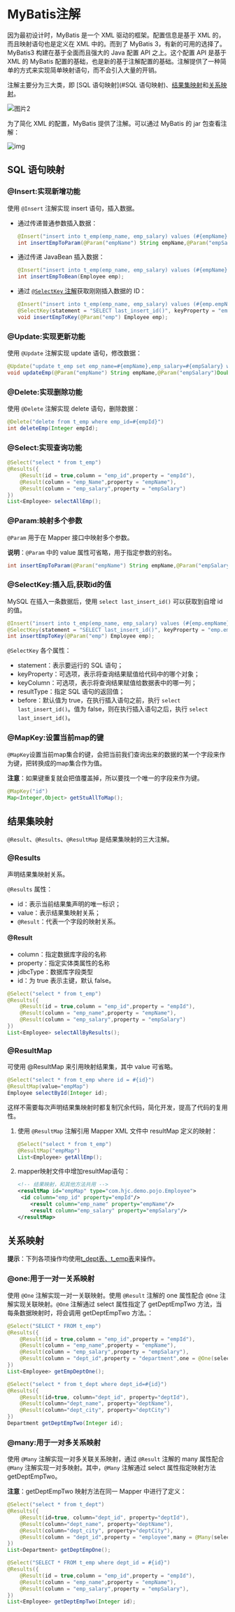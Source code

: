 # MyBatis注解

因为最初设计时，MyBatis 是一个 XML 驱动的框架。配置信息是基于 XML 的，而且映射语句也是定义在 XML 中的。而到了 MyBatis 3，有新的可用的选择了。MyBatis3 构建在基于全面而且强大的 Java 配置 API 之上。这个配置 API 是基于 XML 的 MyBatis 配置的基础，也是新的基于注解配置的基础。注解提供了一种简单的方式来实现简单映射语句，而不会引入大量的开销。

注解主要分为三大类，即 [SQL 语句映射](#SQL 语句映射)、[结果集映射](#结果集映射)和[关系映射](#关系映射)。

![图片2](https://cdn.jsdelivr.net/gh/letengzz/Two-C@main/img/Java/202303011122854.png)

为了简化 XML 的配置，MyBatis 提供了注解。可以通过 MyBatis 的 jar 包查看注解：

![img](https://cdn.jsdelivr.net/gh/letengzz/Two-C@main/img/Java/202303011122371.gif)

## SQL 语句映射

### @Insert:实现新增功能

使用 `@Insert` 注解实现 insert 语句，插入数据。

- 通过传递普通参数插入数据：

  ```java
  @Insert("insert into t_emp(emp_name, emp_salary) values (#{empName},#{empSalary})")
  int insertEmpToParam(@Param("empName") String empName,@Param("empSalary")Double empSalary);
  ```
  
- 通过传递 JavaBean 插入数据：

  ```java
  @Insert("insert into t_emp(emp_name, emp_salary) values (#{empName},#{empSalary})")
  int insertEmpToBean(Employee emp);
  ```

- 通过 [`@SelectKey` 注解](#@SelectKey:插入后,获取id的值)获取刚刚插入数据的 ID：

  ```java
  @Insert("insert into t_emp(emp_name, emp_salary) values (#{emp.empName},#{emp.empSalary})")
  @SelectKey(statement = "SELECT last_insert_id()", keyProperty = "emp.empId",keyColumn = "emp_id",before = false, resultType = Integer.class)
  void insertEmpToKey(@Param("emp") Employee emp);
  ```
  

### @Update:实现更新功能

使用 `@Update` 注解实现 update 语句，修改数据：

```java
@Update("update t_emp set emp_name=#{empName},emp_salary=#{empSalary} where emp_id = #{empId}")
void updateEmp(@Param("empName") String empName,@Param("empSalary")Double empSalary,@Param("empId")Integer empId);
```

### @Delete:实现删除功能

使用 `@Delete` 注解实现 delete 语句，删除数据：

```java
@Delete("delete from t_emp where emp_id=#{empId}")
int deleteEmp(Integer empId);
```

### @Select:实现查询功能

```java
@Select("select * from t_emp")
@Results({
	@Result(id = true,column = "emp_id",property = "empId"),
    @Result(column = "emp_Name",property = "empName"),
    @Result(column = "emp_salary",property = "empSalary")
})
List<Employee> selectAllEmp();
```

### @Param:映射多个参数

`@Param` 用于在 Mapper 接口中映射多个参数。

**说明**：`@Param` 中的 value 属性可省略，用于指定参数的别名。

```java
int insertEmpToParam(@Param("empName") String empName,@Param("empSalary")Double empSalary);
```

### @SelectKey:插入后,获取id的值

MySQL 在插入一条数据后，使用 `select last_insert_id()` 可以获取到自增 id 的值。

```java
@Insert("insert into t_emp(emp_name, emp_salary) values (#{emp.empName},#{emp.empSalary})")
@SelectKey(statement = "SELECT last_insert_id()", keyProperty = "emp.empId",keyColumn = "emp_id",before = false, resultType = Integer.class)
int insertEmpToKey(@Param("emp") Employee emp);
```

`@SelectKey` 各个属性：

- statement：表示要运行的 SQL 语句；
- keyProperty：可选项，表示将查询结果赋值给代码中的哪个对象；
- keyColumn：可选项，表示将查询结果赋值给数据表中的哪一列；
- resultType：指定 SQL 语句的返回值；
- before：默认值为 true，在执行插入语句之前，执行 `select last_insert_id()`。值为 false，则在执行插入语句之后，执行 `select last_insert_id()`。

### @MapKey:设置当前map的键

`@MapKey`设置当前map集合的键，会把当前我们查询出来的数据的某一个字段来作为键，把转换成的map集合作为值。

**注意**：如果键重复就会把值覆盖掉，所以要找一个唯一的字段来作为键。

```java
@MapKey("id")
Map<Integer,Object> getStuAllToMap();
```

## 结果集映射

`@Result`、`@Results`、`@ResultMap` 是结果集映射的三大注解。

### @Results

声明结果集映射关系。

`@Results` 属性：

- id：表示当前结果集声明的唯一标识；
- value：表示结果集映射关系；
- `@Result`：代表一个字段的映射关系。

#### @Result

- column：指定数据库字段的名称
- property：指定实体类属性的名称
- jdbcType：数据库字段类型
- id：为 true 表示主键，默认 false。

```java
@Select("select * from t_emp")
@Results({
	@Result(id = true,column = "emp_id",property = "empId"),
    @Result(column = "emp_name",property = "empName"),
    @Result(column = "emp_salary",property = "empSalary")
})
List<Employee> selectAllByResults();
```

### @ResultMap


可使用 @ResultMap 来引用映射结果集，其中 value 可省略。

```java
@Select("select * from t_emp where id = #{id}")
@ResultMap(value="empMap")
Employee selectById(Integer id);
```

这样不需要每次声明结果集映射时都复制冗余代码，简化开发，提高了代码的复用性。

1. 使用 `@ResultMap` 注解引用 Mapper XML 文件中 resultMap 定义的映射：

   ```java
   @Select("select * from t_emp")
   @ResultMap("empMap")
   List<Employee> getAllEmp();
   ```

2. mapper映射文件中增加resultMap语句：

   ```xml
   <!-- 结果映射，和其他方法共用 -->
   <resultMap id="empMap" type="com.hjc.demo.pojo.Employee">
   	<id column="emp_id" property="empId"/>
       <result column="emp_name" property="empName"/>
       <result column="emp_salary" property="empSalary"/>
   </resultMap>
   ```

## 关系映射

**提示**：下列各项操作均使用[t_dept表、t_emp表](../Table/dept_emp.md)来操作。

### @one:用于一对一关系映射

使用 `@One` 注解实现一对一关联映射。使用 `@Result` 注解的 one 属性配合 `@One` 注解实现关联映射。`@One` 注解通过 select 属性指定了 getDeptEmpTwo 方法，当每条数据映射时，将会调用 getDeptEmpTwo 方法。：

```java
@Select("SELECT * FROM t_emp")
@Results({
	@Result(id = true,column = "emp_id",property = "empId"),
    @Result(column = "emp_name",property = "empName"),
    @Result(column = "emp_salary",property = "empSalary"),
    @Result(column = "dept_id",property = "department",one = @One(select = "getDeptEmpTwo"))
})
List<Employee> getEmpDeptOne();

@Select("select * from t_dept where dept_id=#{id}")
@Results({
	@Result(id=true, column="dept_id", property="deptId"),
    @Result(column="dept_name", property="deptName"),
    @Result(column="dept_city", property="deptCity")
})
Department getDeptEmpTwo(Integer id);
```

### @many:用于一对多关系映射

使用 `@Many` 注解实现一对多关联关系映射，通过 `@Result` 注解的 many 属性配合 `@Many` 注解实现一对多映射。其中，`@Many` 注解通过 select 属性指定映射方法 getDeptEmpTwo。

**注意**：getDeptEmpTwo 映射方法在同一 Mapper 中进行了定义：

```java
@Select("select * from t_dept")
@Results({
	@Result(id=true, column="dept_id", property="deptId"),
    @Result(column="dept_name", property="deptName"),
    @Result(column="dept_city", property="deptCity"),
    @Result(column = "dept_id",property = "employee",many = @Many(select = "getDeptEmpTwo"))
})
List<Department> getDeptEmpOne();

@Select("SELECT * FROM t_emp where dept_id = #{id}")
@Results({
    @Result(id = true,column = "emp_id",property = "empId"),
    @Result(column = "emp_name",property = "empName"),
    @Result(column = "emp_salary",property = "empSalary"),
})
List<Employee> getDeptEmpTwo(Integer id);
```

